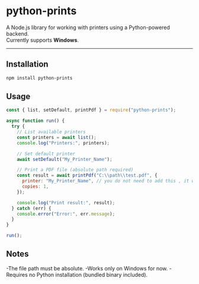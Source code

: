 # python-prints

A Node.js library for working with printers using a Python-powered backend.  
Currently supports **Windows**.

---

## Installation

```bash
npm install python-prints
```


## Usage

```js
const { list, setDefault, printPdf } = require("python-prints");

async function run() {
  try {
    // List available printers
    const printers = await list();
    console.log("Printers:", printers);

    // Set default printer
    await setDefault("My_Printer_Name");

    // Print a PDF file (absolute path required)
    const result = await printPdf("C:\\path\\test.pdf", {
      printer: "My_Printer_Name", // you do not need to add this , it will use the default printer
      copies: 1,
    });

    console.log("Print result:", result);
  } catch (err) {
    console.error("Error:", err.message);
  }
}

run();
```

## Notes
-The file path must be absolute.
-Works only on Windows for now.
-Requires no Python installation (bundled binary included).